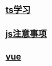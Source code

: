 # [ts学习](./front_learn/TypeScript.md)
# [js注意事项](./front_learn/JavScript_Attention.md)
# [vue](./front_learn/Vue_Attention.md)